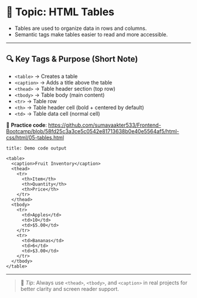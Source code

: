 # 📄 Topic: HTML Tables

- Tables are used to organize data in rows and columns.    
- Semantic tags make tables easier to read and more accessible.    

---

## 🔍 Key Tags & Purpose (Short Note)

- `<table>` → Creates a table    
- `<caption>` → Adds a title above the table    
- `<thead>` → Table header section (top row)    
- `<tbody>` → Table body (main content)    
- `<tr>` → Table row    
- `<th>` → Table header cell (bold + centered by default)    
- `<td>` → Table data cell (normal cell)    

🔗 **Practice code**: https://github.com/sumayaakter533/Frontend-Bootcamp/blob/58fd25c3a3ce5c0542e81713638b0e40e5564af5/html-css/html/05-tables.html

```ad-todo
title: Demo code output

<table>
  <caption>Fruit Inventory</caption>
  <thead>
    <tr>
      <th>Item</th>
      <th>Quantity</th>
      <th>Price</th>
    </tr>
  </thead>
  <tbody>
    <tr>
      <td>Apples</td>
      <td>10</td>
      <td>$5.00</td>
    </tr>
    <tr>
      <td>Bananas</td>
      <td>6</td>
      <td>$3.00</td>
    </tr>
  </tbody>
</table>
```

---

> 🧠 _Tip_: Always use `<thead>`, `<tbody>`, and `<caption>` in real projects for better clarity and screen reader support. 